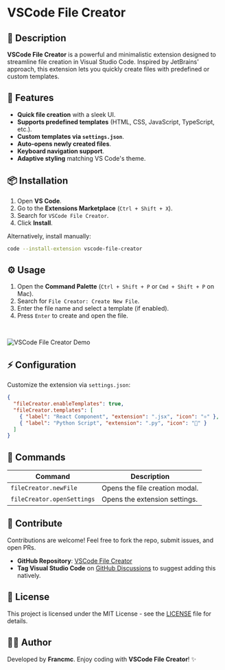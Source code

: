 # VSCode File Creator

## 📝 Description
**VSCode File Creator** is a powerful and minimalistic extension designed to streamline file creation in Visual Studio Code. Inspired by JetBrains' approach, this extension lets you quickly create files with predefined or custom templates.

## 🚀 Features
- **Quick file creation** with a sleek UI.
- **Supports predefined templates** (HTML, CSS, JavaScript, TypeScript, etc.).
- **Custom templates via `settings.json`**.
- **Auto-opens newly created files**.
- **Keyboard navigation support**.
- **Adaptive styling** matching VS Code's theme.

## 📦 Installation
1. Open **VS Code**.
2. Go to the **Extensions Marketplace** (`Ctrl + Shift + X`).
3. Search for `VSCode File Creator`.
4. Click **Install**.

Alternatively, install manually:
```sh
code --install-extension vscode-file-creator
```

## ⚙️ Usage
1. Open the **Command Palette** (`Ctrl + Shift + P` or `Cmd + Shift + P` on Mac).
2. Search for `File Creator: Create New File`.
3. Enter the file name and select a template (if enabled).
4. Press `Enter` to create and open the file.

<br/>

![VSCode File Creator Demo](/2025-02-28%2000.34.43.gif)

## ⚡ Configuration
Customize the extension via `settings.json`:
```json
{
  "fileCreator.enableTemplates": true,
  "fileCreator.templates": [
    { "label": "React Component", "extension": ".jsx", "icon": "⚛️" },
    { "label": "Python Script", "extension": ".py", "icon": "🐍" }
  ]
}
```

## 🎯 Commands
| Command | Description |
|---------|-------------|
| `fileCreator.newFile` | Opens the file creation modal. |
| `fileCreator.openSettings` | Opens the extension settings. |

## 🤝 Contribute
Contributions are welcome! Feel free to fork the repo, submit issues, and open PRs.
- **GitHub Repository**: [VSCode File Creator](https://github.com/franmc01/vscode-file-creator)
- **Tag Visual Studio Code** on [GitHub Discussions](https://github.com/microsoft/vscode/discussions) to suggest adding this natively.

## 📜 License
This project is licensed under the MIT License - see the [LICENSE](LICENSE) file for details.

## 👨‍💻 Author
Developed by **Francmc**. Enjoy coding with **VSCode File Creator**! ✨
